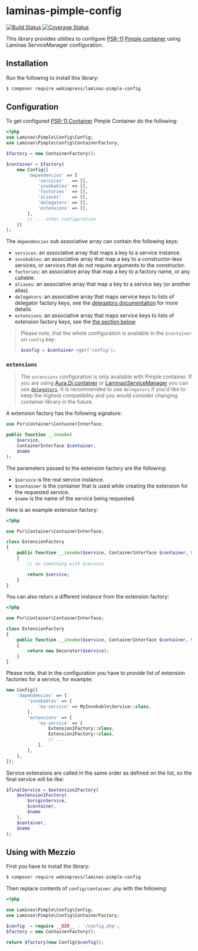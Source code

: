 # laminas-pimple-config

[![Build Status](https://travis-ci.org/webimpress/laminas-pimple-config.svg?branch=master)](https://travis-ci.org/webimpress/laminas-pimple-config)
[![Coverage Status](https://coveralls.io/repos/github/webimpress/laminas-pimple-config/badge.svg?branch=master)](https://coveralls.io/github/webimpress/laminas-pimple-config?branch=master)

This library provides utilities to configure
[PSR-11](http://www.php-fig.org/psr/psr-11/)
[Pimple container](https://github.com/silexphp/Pimple)
using Laminas ServiceManager configuration.

## Installation

Run the following to install this library:

```bash
$ composer require webimpress/laminas-pimple-config
```

## Configuration

To get configured [PSR-11 Container](http://www.php-fig.org/psr/psr-11/)
Pimple Container do the following:

```php
<?php
use Laminas\Pimple\Config\Config;
use Laminas\Pimple\Config\ContainerFactory;

$factory = new ContainerFactory();

$container = $factory(
    new Config([
        'dependencies' => [
            'services'   => [],
            'invokables' => [],
            'factories'  => [],
            'aliases'    => [],
            'delegators' => [],
            'extensions' => [],
        ],
        // ... other configuration
    ])
);
```

The `dependencies` sub associative array can contain the following keys:

- `services`: an associative array that maps a key to a service instance.
- `invokables`: an associative array that map a key to a constructor-less
  services, or services that do not require arguments to the constructor.
- `factories`: an associative array that map a key to a factory name, or any
  callable.
- `aliases`: an associative array that map a key to a service key (or another
  alias).
- `delegators`: an associative array that maps service keys to lists of
  delegator factory keys, see the
  [delegators documentation](https://docs.laminas.dev/laminas-servicemanager/delegators/)
  for more details.
- `extensions`: an associative array that maps service keys to lists of
  extension factory keys, see the [the section below](#extensions).

> Please note, that the whole configuration is available in the `$container`
> on `config` key:
>
> ```php
> $config = $container->get('config');
> ```

### `extensions`

> The `extensions` configuration is only available with Pimple container.
> If you are using [Aura.Di container](https://github.com/webimpress/laminas-auradi-config)
> or [Laminas\ServiceManager](https://github.com/webimpress/laminas-servicemanager)
> you can use [`delegators`](https://docs.laminas.dev/laminas-servicemanager/delegators/).
> It is recommended to use `delegators` if you'd like to keep the highest
> compatibility and you would consider changing container library in the
> future.

A extension factory has the following signature:
```php
use Psr\Container\ContainerInterface;

public function __invoke(
    $service,
    ContainerInterface $container,
    $name
);
```

The parameters passed to the extension factory are the following:

- `$service` is the real service instance.
- `$container` is the container that is used while creating the extension for
  the requested service.
- `$name` is the name of the service being requested.

Here is an example extension factory:

```php
<?php

use Psr\Container\ContainerInterface;

class ExtensionFactory
{
    public function __invoke($service, ContainerInterface $container, $name)
    {
        // do something with $service

        return $service;
    }
}
```

You can also return a different instance from the extension factory:
```php
<?php

use Psr\Container\ContainerInterface;

class ExtensionFactory
{
    public function __invoke($service, ContainerInterface $container, $name)
    {
        return new Decorator($service);
    }
}
```

Please note, that in the configuration you have to provide list of extension
factories for a service, for example:
```php
new Config([
    'dependencies' => [
        'invokables' => [
            'my-service' => MyInvokable\Service::class,
        ],
        'extensions' => [
            'my-service' => [
                Extension1Factory::class,
                Extension2Factory::class,
                // ...
            ],
        ],
    ],
]);
```

Service extensions are called in the same order as defined on the list,
so the final service will be like:
```php
$finalService = $extension2Factory(
    $extension1Factory(
        $originService,
        $container,
        $name
    ),
    $container,
    $name
);
```

## Using with Mezzio

First you have to install the library:
```bash
$ composer require webimpress/laminas-pimple-config
```

Then replace contents of `config/container.php` with the following:
```php
<?php

use Laminas\Pimple\Config\Config;
use Laminas\Pimple\Config\ContainerFactory;

$config  = require __DIR__ . '/config.php';
$factory = new ContainerFactory();

return $factory(new Config($config));
```

